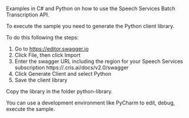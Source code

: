 Examples in C# and Python on how to use the Speech Services Batch Transcription API.

To execute the sample you need to generate the Python client library.

To do this following the steps:

1. Go to https://editor.swagger.io
2. Click File, then click Import
3. Enter the swagger URL including the region for your Speech Services subscription https://<your-region>.cris.ai/docs/v2.0/swagger
4. Click Generate Client and select Python
5. Save the client library

Copy the library in the folder python-library.

You can use a development environment like PyCharm to edit, debug, execute the sample.
